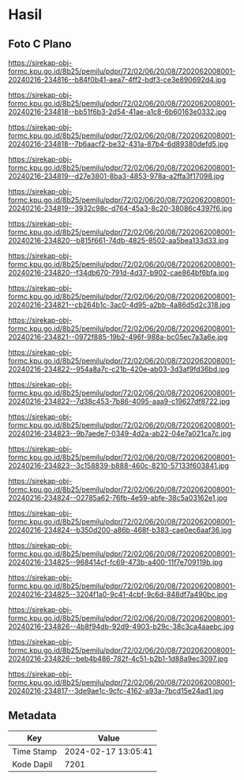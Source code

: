 # Hasil

## Foto C Plano

https://sirekap-obj-formc.kpu.go.id/8b25/pemilu/pdpr/72/02/06/20/08/7202062008001-20240216-234816--b84f0b41-aea7-4ff2-bdf3-ce3e890692d4.jpg

https://sirekap-obj-formc.kpu.go.id/8b25/pemilu/pdpr/72/02/06/20/08/7202062008001-20240216-234818--bb51f6b3-2d54-41ae-a1c8-6b60163e0332.jpg

https://sirekap-obj-formc.kpu.go.id/8b25/pemilu/pdpr/72/02/06/20/08/7202062008001-20240216-234818--7b6aacf2-be32-431a-87b4-6d89380defd5.jpg

https://sirekap-obj-formc.kpu.go.id/8b25/pemilu/pdpr/72/02/06/20/08/7202062008001-20240216-234819--d27e3801-8ba3-4853-978a-a2ffa3f17098.jpg

https://sirekap-obj-formc.kpu.go.id/8b25/pemilu/pdpr/72/02/06/20/08/7202062008001-20240216-234819--3932c98c-d764-45a3-8c20-38086c4397f6.jpg

https://sirekap-obj-formc.kpu.go.id/8b25/pemilu/pdpr/72/02/06/20/08/7202062008001-20240216-234820--b815f661-74db-4825-8502-aa5bea133d33.jpg

https://sirekap-obj-formc.kpu.go.id/8b25/pemilu/pdpr/72/02/06/20/08/7202062008001-20240216-234820--f34db670-791d-4d37-b902-cae864bf6bfa.jpg

https://sirekap-obj-formc.kpu.go.id/8b25/pemilu/pdpr/72/02/06/20/08/7202062008001-20240216-234821--cb264b1c-3ac0-4d95-a2bb-4a86d5d2c318.jpg

https://sirekap-obj-formc.kpu.go.id/8b25/pemilu/pdpr/72/02/06/20/08/7202062008001-20240216-234821--0972f885-19b2-496f-988a-bc05ec7a3a6e.jpg

https://sirekap-obj-formc.kpu.go.id/8b25/pemilu/pdpr/72/02/06/20/08/7202062008001-20240216-234822--954a8a7c-c21b-420e-ab03-3d3af9fd36bd.jpg

https://sirekap-obj-formc.kpu.go.id/8b25/pemilu/pdpr/72/02/06/20/08/7202062008001-20240216-234822--7d38c453-7b86-4095-aaa9-c19627df8722.jpg

https://sirekap-obj-formc.kpu.go.id/8b25/pemilu/pdpr/72/02/06/20/08/7202062008001-20240216-234823--9b7aede7-0349-4d2a-ab22-04e7a021ca7c.jpg

https://sirekap-obj-formc.kpu.go.id/8b25/pemilu/pdpr/72/02/06/20/08/7202062008001-20240216-234823--3c158839-b888-460c-8210-57133f603841.jpg

https://sirekap-obj-formc.kpu.go.id/8b25/pemilu/pdpr/72/02/06/20/08/7202062008001-20240216-234824--02785a62-76fb-4e59-abfe-38c5a03162e1.jpg

https://sirekap-obj-formc.kpu.go.id/8b25/pemilu/pdpr/72/02/06/20/08/7202062008001-20240216-234824--b350d200-a86b-468f-b383-cae0ec6aaf36.jpg

https://sirekap-obj-formc.kpu.go.id/8b25/pemilu/pdpr/72/02/06/20/08/7202062008001-20240216-234825--968414cf-fc69-473b-a400-11f7e709119b.jpg

https://sirekap-obj-formc.kpu.go.id/8b25/pemilu/pdpr/72/02/06/20/08/7202062008001-20240216-234825--3204f1a0-9c41-4cbf-9c6d-848df7a490bc.jpg

https://sirekap-obj-formc.kpu.go.id/8b25/pemilu/pdpr/72/02/06/20/08/7202062008001-20240216-234826--4b8f94db-92d9-4903-b29c-38c3ca4aaebc.jpg

https://sirekap-obj-formc.kpu.go.id/8b25/pemilu/pdpr/72/02/06/20/08/7202062008001-20240216-234826--beb4b486-782f-4c51-b2b1-1d88a9ec3097.jpg

https://sirekap-obj-formc.kpu.go.id/8b25/pemilu/pdpr/72/02/06/20/08/7202062008001-20240216-234817--3de9ae1c-9cfc-4162-a93a-7bcd15e24ad1.jpg


## Metadata

| Key        | Value               |
| ---------- | ------------------- |
| Time Stamp | 2024-02-17 13:05:41 |
| Kode Dapil | 7201                |



